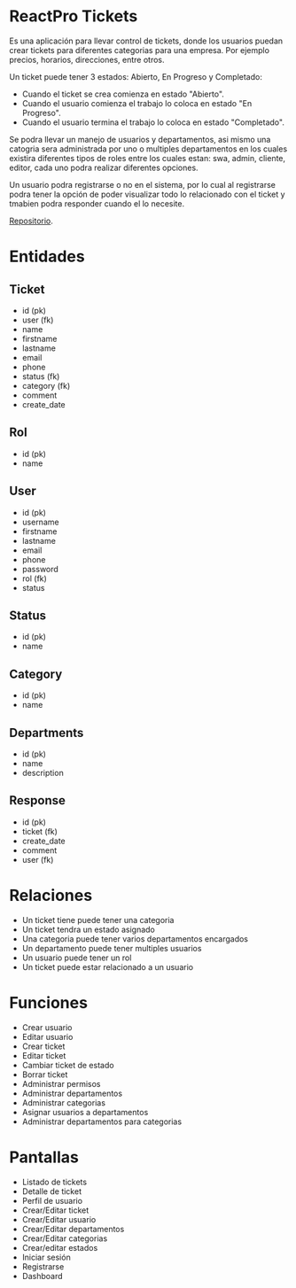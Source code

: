 # ReactPro Tickets

Es una aplicación para llevar control de tickets, donde los usuarios puedan crear tickets para diferentes categorias para una empresa.
Por ejemplo precios, horarios, direcciones, entre otros.

Un ticket puede tener 3 estados: Abierto, En Progreso y Completado:

- Cuando el ticket se crea comienza en estado "Abierto".
- Cuando el usuario comienza el trabajo lo coloca en estado "En Progreso".
- Cuando el usuario termina el trabajo lo coloca en estado "Completado".

Se podra llevar un manejo de usuarios y departamentos, asi mismo una catogria sera administrada por uno o multiples departamentos en los cuales
existira diferentes tipos de roles entre los cuales estan: swa, admin, cliente, editor, cada uno podra realizar diferentes opciones.

Un usuario podra registrarse o no en el sistema, por lo cual al registrarse podra tener la opción de poder visualizar todo lo relacionado con el ticket
y tmabien podra responder cuando el lo necesite.

[Repositorio](https://github.com/HegyverBorrayo/tickets-front "Ver repositorio").

# Entidades

## Ticket

- id (pk)
- user (fk)
- name
- firstname
- lastname
- email
- phone
- status (fk)
- category (fk)
- comment
- create_date

## Rol

- id (pk)
- name

## User

- id (pk)
- username
- firstname
- lastname
- email
- phone
- password
- rol (fk)
- status

## Status

- id (pk)
- name

## Category

- id (pk)
- name

## Departments

- id (pk)
- name
- description

## Response

- id (pk)
- ticket (fk)
- create_date
- comment
- user (fk)

# Relaciones

- Un ticket tiene puede tener una categoria
- Un ticket tendra un estado asignado
- Una categoria puede tener varios departamentos encargados
- Un departamento puede tener multiples usuarios
- Un usuario puede tener un rol
- Un ticket puede estar relacionado a un usuario

# Funciones

- Crear usuario
- Editar usuario
- Crear ticket
- Editar ticket
- Cambiar ticket de estado
- Borrar ticket
- Administrar permisos
- Administrar departamentos
- Administrar categorias
- Asignar usuarios a departamentos
- Administrar departamentos para categorias

# Pantallas

- Listado de tickets
- Detalle de ticket
- Perfil de usuario
- Crear/Editar ticket
- Crear/Editar usuario
- Crear/Editar departamentos
- Crear/Editar categorias
- Crear/editar estados
- Iniciar sesión
- Registrarse
- Dashboard
